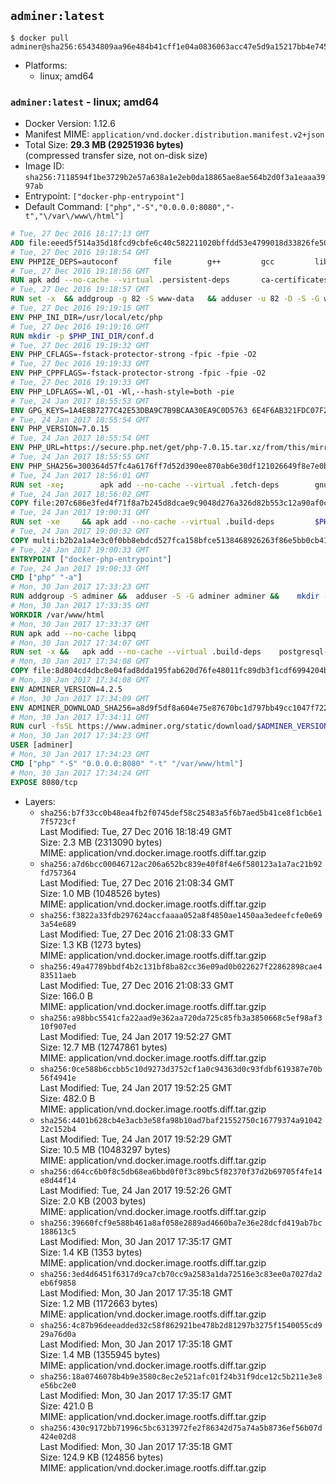 ## `adminer:latest`

```console
$ docker pull adminer@sha256:65434809aa96e484b41cff1e04a0836063acc47e5d9a15217bb4e745d186b39b
```

-	Platforms:
	-	linux; amd64

### `adminer:latest` - linux; amd64

-	Docker Version: 1.12.6
-	Manifest MIME: `application/vnd.docker.distribution.manifest.v2+json`
-	Total Size: **29.3 MB (29251936 bytes)**  
	(compressed transfer size, not on-disk size)
-	Image ID: `sha256:7118594f1be3729b2e57a638a1e2eb0da18865ae8ae564b2d0f3a1eaaa3997ab`
-	Entrypoint: `["docker-php-entrypoint"]`
-	Default Command: `["php","-S","0.0.0.0:8080","-t","\/var\/www\/html"]`

```dockerfile
# Tue, 27 Dec 2016 18:17:13 GMT
ADD file:eeed5f514a35d18fcd9cbfe6c40c582211020bffdd53e4799018d33826fe5067 in / 
# Tue, 27 Dec 2016 19:18:54 GMT
ENV PHPIZE_DEPS=autoconf 		file 		g++ 		gcc 		libc-dev 		make 		pkgconf 		re2c
# Tue, 27 Dec 2016 19:18:56 GMT
RUN apk add --no-cache --virtual .persistent-deps 		ca-certificates 		curl 		tar 		xz
# Tue, 27 Dec 2016 19:18:57 GMT
RUN set -x 	&& addgroup -g 82 -S www-data 	&& adduser -u 82 -D -S -G www-data www-data
# Tue, 27 Dec 2016 19:19:15 GMT
ENV PHP_INI_DIR=/usr/local/etc/php
# Tue, 27 Dec 2016 19:19:16 GMT
RUN mkdir -p $PHP_INI_DIR/conf.d
# Tue, 27 Dec 2016 19:19:32 GMT
ENV PHP_CFLAGS=-fstack-protector-strong -fpic -fpie -O2
# Tue, 27 Dec 2016 19:19:33 GMT
ENV PHP_CPPFLAGS=-fstack-protector-strong -fpic -fpie -O2
# Tue, 27 Dec 2016 19:19:33 GMT
ENV PHP_LDFLAGS=-Wl,-O1 -Wl,--hash-style=both -pie
# Tue, 24 Jan 2017 18:55:53 GMT
ENV GPG_KEYS=1A4E8B7277C42E53DBA9C7B9BCAA30EA9C0D5763 6E4F6AB321FDC07F2C332E3AC2BF0BC433CFC8B3
# Tue, 24 Jan 2017 18:55:54 GMT
ENV PHP_VERSION=7.0.15
# Tue, 24 Jan 2017 18:55:54 GMT
ENV PHP_URL=https://secure.php.net/get/php-7.0.15.tar.xz/from/this/mirror PHP_ASC_URL=https://secure.php.net/get/php-7.0.15.tar.xz.asc/from/this/mirror
# Tue, 24 Jan 2017 18:55:55 GMT
ENV PHP_SHA256=300364d57fc4a6176ff7d52d390ee870ab6e30df121026649f8e7e0b9657fe93 PHP_MD5=dca23412f3e3b3987e582091b751925d
# Tue, 24 Jan 2017 18:56:01 GMT
RUN set -xe; 		apk add --no-cache --virtual .fetch-deps 		gnupg 		openssl 	; 		mkdir -p /usr/src; 	cd /usr/src; 		wget -O php.tar.xz "$PHP_URL"; 		if [ -n "$PHP_SHA256" ]; then 		echo "$PHP_SHA256 *php.tar.xz" | sha256sum -c -; 	fi; 	if [ -n "$PHP_MD5" ]; then 		echo "$PHP_MD5 *php.tar.xz" | md5sum -c -; 	fi; 		if [ -n "$PHP_ASC_URL" ]; then 		wget -O php.tar.xz.asc "$PHP_ASC_URL"; 		export GNUPGHOME="$(mktemp -d)"; 		for key in $GPG_KEYS; do 			gpg --keyserver ha.pool.sks-keyservers.net --recv-keys "$key"; 		done; 		gpg --batch --verify php.tar.xz.asc php.tar.xz; 		rm -r "$GNUPGHOME"; 	fi; 		apk del .fetch-deps
# Tue, 24 Jan 2017 18:56:02 GMT
COPY file:207c686e3fed4f71f8a7b245d8dcae9c9048d276a326d82b553c12a90af0c0ca in /usr/local/bin/ 
# Tue, 24 Jan 2017 19:00:31 GMT
RUN set -xe 	&& apk add --no-cache --virtual .build-deps 		$PHPIZE_DEPS 		curl-dev 		libedit-dev 		libxml2-dev 		openssl-dev 		sqlite-dev 		&& export CFLAGS="$PHP_CFLAGS" 		CPPFLAGS="$PHP_CPPFLAGS" 		LDFLAGS="$PHP_LDFLAGS" 	&& docker-php-source extract 	&& cd /usr/src/php 	&& ./configure 		--with-config-file-path="$PHP_INI_DIR" 		--with-config-file-scan-dir="$PHP_INI_DIR/conf.d" 				--disable-cgi 				--enable-ftp 		--enable-mbstring 		--enable-mysqlnd 				--with-curl 		--with-libedit 		--with-openssl 		--with-zlib 				$PHP_EXTRA_CONFIGURE_ARGS 	&& make -j "$(getconf _NPROCESSORS_ONLN)" 	&& make install 	&& { find /usr/local/bin /usr/local/sbin -type f -perm +0111 -exec strip --strip-all '{}' + || true; } 	&& make clean 	&& docker-php-source delete 		&& runDeps="$( 		scanelf --needed --nobanner --recursive /usr/local 			| awk '{ gsub(/,/, "\nso:", $2); print "so:" $2 }' 			| sort -u 			| xargs -r apk info --installed 			| sort -u 	)" 	&& apk add --no-cache --virtual .php-rundeps $runDeps 		&& apk del .build-deps
# Tue, 24 Jan 2017 19:00:32 GMT
COPY multi:b2b2a1a4e3c0f0bb8ebdcd527fca158bfce5138468926263f86e5bb0cb41970f in /usr/local/bin/ 
# Tue, 24 Jan 2017 19:00:33 GMT
ENTRYPOINT ["docker-php-entrypoint"]
# Tue, 24 Jan 2017 19:00:33 GMT
CMD ["php" "-a"]
# Mon, 30 Jan 2017 17:33:23 GMT
RUN addgroup -S adminer &&	adduser -S -G adminer adminer &&	mkdir -p /var/www/html
# Mon, 30 Jan 2017 17:33:35 GMT
WORKDIR /var/www/html
# Mon, 30 Jan 2017 17:33:37 GMT
RUN apk add --no-cache libpq
# Mon, 30 Jan 2017 17:34:07 GMT
RUN set -x &&	apk add --no-cache --virtual .build-deps 	postgresql-dev 	sqlite-dev &&	docker-php-ext-install pdo_mysql pdo_pgsql pdo_sqlite &&	apk del .build-deps
# Mon, 30 Jan 2017 17:34:08 GMT
COPY file:8d804cd4dbc8e04fad8dda195fab620d76fe48011fc89db3f1cdf6994204b0f7 in . 
# Mon, 30 Jan 2017 17:34:08 GMT
ENV ADMINER_VERSION=4.2.5
# Mon, 30 Jan 2017 17:34:09 GMT
ENV ADMINER_DOWNLOAD_SHA256=a8d9f5df8a604e75e87670bc1d797bb49cc1047f722a8630bda514fdc407f84f
# Mon, 30 Jan 2017 17:34:11 GMT
RUN curl -fsSL https://www.adminer.org/static/download/$ADMINER_VERSION/adminer-$ADMINER_VERSION-en.php -o adminer.php &&	echo "$ADMINER_DOWNLOAD_SHA256  adminer.php" |sha256sum -c -
# Mon, 30 Jan 2017 17:34:23 GMT
USER [adminer]
# Mon, 30 Jan 2017 17:34:23 GMT
CMD ["php" "-S" "0.0.0.0:8080" "-t" "/var/www/html"]
# Mon, 30 Jan 2017 17:34:24 GMT
EXPOSE 8080/tcp
```

-	Layers:
	-	`sha256:b7f33cc0b48ea4fb2f0745def58c25483a5f6b7aed5b41ce8f1cb6e17f5723cf`  
		Last Modified: Tue, 27 Dec 2016 18:18:49 GMT  
		Size: 2.3 MB (2313090 bytes)  
		MIME: application/vnd.docker.image.rootfs.diff.tar.gzip
	-	`sha256:a7d6bcc00046712ac206a652bc839e40f8f4e6f580123a1a7ac21b92fd757364`  
		Last Modified: Tue, 27 Dec 2016 21:08:34 GMT  
		Size: 1.0 MB (1048526 bytes)  
		MIME: application/vnd.docker.image.rootfs.diff.tar.gzip
	-	`sha256:f3822a33fdb297624accfaaaa052a8f4850ae1450aa3edeefcfe0e693a54e689`  
		Last Modified: Tue, 27 Dec 2016 21:08:33 GMT  
		Size: 1.3 KB (1273 bytes)  
		MIME: application/vnd.docker.image.rootfs.diff.tar.gzip
	-	`sha256:49a47789bbdf4b2c131bf8ba82cc36e09ad0b022627f22862898cae483511aeb`  
		Last Modified: Tue, 27 Dec 2016 21:08:33 GMT  
		Size: 166.0 B  
		MIME: application/vnd.docker.image.rootfs.diff.tar.gzip
	-	`sha256:a98bbc5541cfa22aad9e362aa720da725c85fb3a3850668c5ef98af310f907ed`  
		Last Modified: Tue, 24 Jan 2017 19:52:27 GMT  
		Size: 12.7 MB (12747861 bytes)  
		MIME: application/vnd.docker.image.rootfs.diff.tar.gzip
	-	`sha256:0ce588b6ccbb5c10d9273d3752cf1a0c94363d0c93fdbf619387e70b56f4941e`  
		Last Modified: Tue, 24 Jan 2017 19:52:25 GMT  
		Size: 482.0 B  
		MIME: application/vnd.docker.image.rootfs.diff.tar.gzip
	-	`sha256:4401b628cb4e3acb3e58fa98b10ad7baf21552750c16779374a9104232c152b4`  
		Last Modified: Tue, 24 Jan 2017 19:52:29 GMT  
		Size: 10.5 MB (10483297 bytes)  
		MIME: application/vnd.docker.image.rootfs.diff.tar.gzip
	-	`sha256:d64cc6b0f8c5db68ea6bbd0f0f3c89bc5f82370f37d2b69705f4fe14e8d44f14`  
		Last Modified: Tue, 24 Jan 2017 19:52:26 GMT  
		Size: 2.0 KB (2003 bytes)  
		MIME: application/vnd.docker.image.rootfs.diff.tar.gzip
	-	`sha256:39660fcf9e588b461a8af058e2889ad4660ba7e36e28dcfd419ab7bc188613c5`  
		Last Modified: Mon, 30 Jan 2017 17:35:17 GMT  
		Size: 1.4 KB (1353 bytes)  
		MIME: application/vnd.docker.image.rootfs.diff.tar.gzip
	-	`sha256:3ed4d6451f6317d9ca7cb70cc9a2583a1da72516e3c83ee0a7027da2eb6f9858`  
		Last Modified: Mon, 30 Jan 2017 17:35:18 GMT  
		Size: 1.2 MB (1172663 bytes)  
		MIME: application/vnd.docker.image.rootfs.diff.tar.gzip
	-	`sha256:4c87b96deeadded32c58f862921be478b2d81297b3275f1540055cd929a76d0a`  
		Last Modified: Mon, 30 Jan 2017 17:35:18 GMT  
		Size: 1.4 MB (1355945 bytes)  
		MIME: application/vnd.docker.image.rootfs.diff.tar.gzip
	-	`sha256:18a0746078b4b9e3580c8ec2e521afc01f24b31f9dce12c5b211e3e8e56bc2e0`  
		Last Modified: Mon, 30 Jan 2017 17:35:17 GMT  
		Size: 421.0 B  
		MIME: application/vnd.docker.image.rootfs.diff.tar.gzip
	-	`sha256:430c9172bb71996c5bc6313972fe2f86342d75a74a5b8736ef56b07d424e02d8`  
		Last Modified: Mon, 30 Jan 2017 17:35:18 GMT  
		Size: 124.9 KB (124856 bytes)  
		MIME: application/vnd.docker.image.rootfs.diff.tar.gzip
